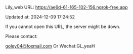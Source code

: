Lily_web URL: https://ae6d-61-165-102-156.ngrok-free.app

Updated at: 2024-12-09 17:24:52

If you cannot open this URL, the server might be down.

Please contact: 

goley04@foxmail.com Or Wechat:GL_yeaH